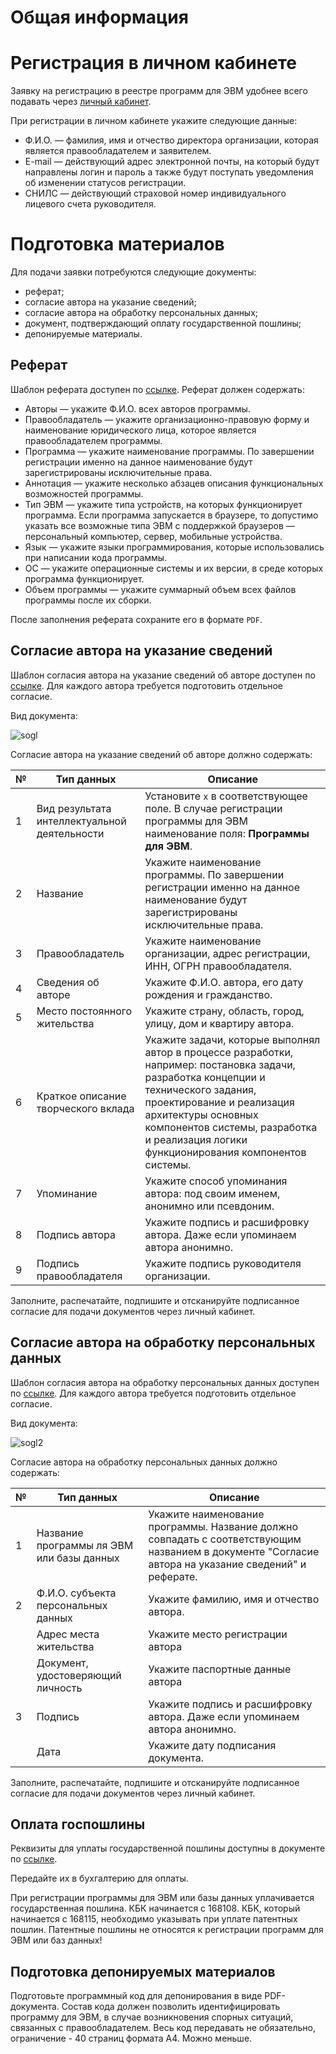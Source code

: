 # Общая информация



# Регистрация в личном кабинете

Заявку на регистрацию в реестре программ для ЭВМ удобнее всего подавать через [личный кабинет](https://new.fips.ru/office/). 

При  регистрации в личном кабинете укажите следующие данные:

- Ф.И.О. — фамилия, имя и отчество директора организации, которая является правообладателем и заявителем.
- E-mail — действующий адрес электронной почты, на который будут направлены логин и пароль а также будут поступать уведомления об изменении статусов регистрации.
- СНИЛС — действующий страховой номер индивидуального лицевого счета руководителя. 

# Подготовка материалов

Для подачи заявки потребуются следующие документы:

- реферат;
- согласие автора на указание сведений;
- согласие автора на обработку персональных данных;
- документ, подтверждающий оплату государственной пошлины;
- депонируемые материалы.

## Реферат

Шаблон реферата доступен по [ссылке](https://disk.yandex.ru/i/cwXA5DUmd7xeaQ). Реферат должен содержать:

- Авторы — укажите Ф.И.О. всех авторов программы.
- Правообладатель — укажите организационно-правовую форму и наименование юридического лица, которое является правообладателем программы.
- Программа — укажите наименование программы. По завершении регистрации именно на данное наименование будут зарегистрированы исключительные права.
- Аннотация — укажите несколько абзацев описания функциональных возможностей программы.
- Тип ЭВМ — укажите типа устройств, на которых функционирует программа. Если программа запускается в браузере, то допустимо указать все возможные типа ЭВМ с поддержкой браузеров — персональный компьютер, сервер, мобильные устройства.
- Язык — укажите языки программирования, которые использовались при написании кода программы. 
- ОС — укажите операционные системы и их версии, в среде которых программа функционирует.
- Объем программы — укажите суммарный объем всех файлов программы после их сборки.

После заполнения реферата сохраните его в формате `PDF`.

## Согласие автора на указание сведений

Шаблон согласия автора на указание сведений об авторе доступен по [ссылке](https://yadi.sk/i/7doPs-1aW9rKVQ). Для каждого автора требуется подготовить отдельное согласие.

Вид документа:

![sogl](img/sogl.png)

Согласие автора на указание сведений об авторе должно содержать:

| №    | Тип данных                                   | Описание                                                     |
| ---- | -------------------------------------------- | ------------------------------------------------------------ |
| 1    | Вид результата интеллектуальной деятельности | Установите `x` в соответствующее поле. В случае регистрации программы для ЭВМ наименование поля: **Программы для ЭВМ**. |
| 2    | Название                                     | Укажите наименование программы. По завершении регистрации именно на данное наименование будут зарегистрированы исключительные права. |
| 3    | Правообладатель                              | Укажите наименование организации, адрес регистрации, ИНН, ОГРН правообладателя. |
| 4    | Сведения об авторе                           | Укажите Ф.И.О. автора, его дату рождения и гражданство.      |
| 5    | Место постоянного жительства                 | Укажите страну, область, город, улицу, дом и квартиру автора. |
| 6    | Краткое описание творческого вклада          | Укажите задачи, которые выполнял автор в процессе разработки, например: постановка задачи, разработка концепции и технического задания, проектирование и реализация архитектуры основных компонентов системы, разработка и реализация логики функционирования компонентов системы. |
| 7    | Упоминание                                   | Укажите способ упоминания автора: под своим именем, анонимно или псевдоним. |
| 8    | Подпись автора                               | Укажите подпись и расшифровку автора. Даже если упоминаем автора анонимно. |
| 9    | Подпись правообладателя                      | Укажите подпись руководителя организации.                    |

Заполните, распечатайте, подпишите и отсканируйте подписанное согласие для подачи документов через личный кабинет.

## Согласие автора на обработку персональных данных

Шаблон согласия автора на обработку персональных данных доступен по [ссылке](https://yadi.sk/i/CxayIuiNuZJihg). Для каждого автора требуется подготовить отдельное согласие.

Вид документа:

![sogl2](img/sogl2.png)

Согласие автора на обработку персональных данных должно содержать:

| №    | Тип данных                                | Описание                                                     |
| ---- | ----------------------------------------- | ------------------------------------------------------------ |
| 1    | Название программы ля ЭВМ или базы данных | Укажите наименование программы. Название должно совпадать с соответствующим названием в  документе "Согласие автора на указание сведений" и реферате. |
| 2    | Ф.И.О. субъекта персональных данных       | Укажите фамилию, имя и отчество автора.                      |
|      | Адрес места жительства                    | Укажите место регистрации автора                             |
|      | Документ, удостоверяющий личность         | Укажите паспортные данные автора                             |
| 3    | Подпись                                   | Укажите подпись и расшифровку автора. Даже если упоминаем автора анонимно. |
|      | Дата                                      | Укажите дату подписания документа.                           |

Заполните, распечатайте, подпишите и отсканируйте подписанное согласие для подачи документов через личный кабинет.

## Оплата госпошлины

Реквизиты для уплаты государственной пошлины доступны в документе по [ссылке](https://yadi.sk/i/DU4x56HZwDcVDw).

Передайте их в бухгалтерию для оплаты. 

При регистрации программы для ЭВМ или базы данных уплачивается государственная пошлина. КБК начинается с 168108. КБК, который начинается с 168115, необходимо указывать при уплате патентных пошлин. Патентные пошлины не относятся к регистрации программ для ЭВМ или баз данных!

## Подготовка депонируемых материалов

Подготовьте программный код для депонирования в виде PDF-документа. Состав кода должен позволить идентифицировать программу для ЭВМ, в случае возникновения спорных ситуаций, связанных с правообладателем. Весь код передавать не обязательно, ограничение - 40 страниц формата А4. Можно меньше.



